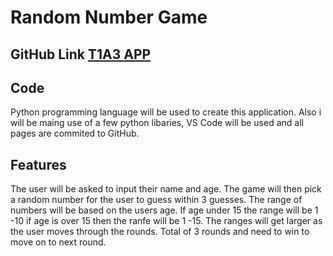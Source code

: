 # Random Number Game

## GitHub Link [T1A3 APP](https://github.com/fabs-pe/T1A3)

## Code

Python programming language will be used to create this application. Also i will be maing use of a few python libaries, VS Code will be used and all pages are commited to GitHub.

## Features

The user will be asked to input their name and age. The game will then pick a random number for the user to guess within 3 guesses. The range of numbers will be based on the users age. If age  under 15 the range will be 1 -10 if age is over 15 then the ranfe will be 1 -15. The ranges will get larger as the user moves through the rounds. Total of 3 rounds and need to win to move on to next round.
